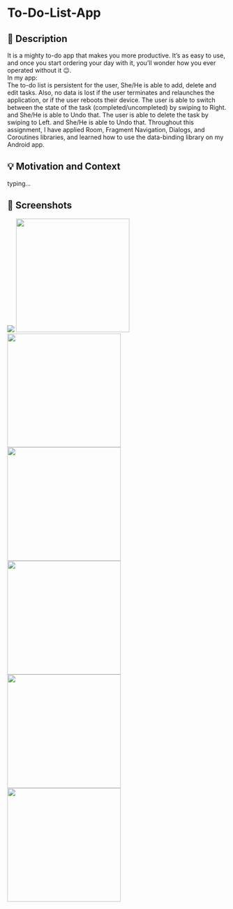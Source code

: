 # To-Do-List-App
## :scroll: Description
It is a mighty to-do app that makes you more productive. It’s as easy to use, and once you start ordering your day with it, you’ll wonder how you ever operated without it :wink:.\
In my app:\
The to-do list is persistent for the user, She/He is able to add, delete and edit tasks. 
Also, no data is lost if the user terminates and relaunches the application, or if the user reboots their device.
The user is able to switch between the state of the task (completed/uncompleted) by swiping to Right. and She/He is able to Undo that.
The user is able to delete the task by swiping to Left. and She/He is able to Undo that.
Throughout this assignment, I have applied Room, Fragment Navigation, Dialogs, and Coroutines libraries, and learned how to use the data-binding library on my Android app.


## :bulb: Motivation and Context
 typing...


## :camera_flash: Screenshots
 <img src="screenshot/add.png">
 <img src="screenshot/add_page.png" width="260">
 <img src="screenshot/Task_page.png" width="260">
 <img src="screenshot/taskInfo_page.png" width="260">
 <img src="screenshot/taskInfo_page2.png" width="260">
 <img src="screenshot/update.png" width="260">
 <img src="screenshot/delete_dialog.png" width="260">

